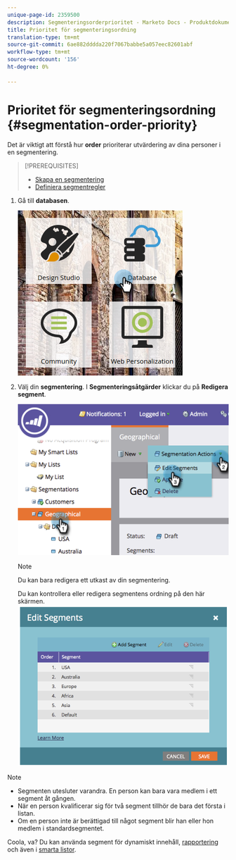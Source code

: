 ```yaml
---
unique-page-id: 2359500
description: Segmenteringsorderprioritet - Marketo Docs - Produktdokumentation
title: Prioritet för segmenteringsordning
translation-type: tm+mt
source-git-commit: 6ae882dddda220f7067babbe5a057eec82601abf
workflow-type: tm+mt
source-wordcount: '156'
ht-degree: 0%

---
```



# Prioritet för segmenteringsordning {#segmentation-order-priority}

Det är viktigt att förstå hur **order** prioriterar utvärdering av dina personer i en segmentering.

>[!PREREQUISITES]
>
>* [Skapa en segmentering](create-a-segmentation.md)
>* [Definiera segmentregler](define-segment-rules.md)

>



1. Gå till **databasen**.

   ![](assets/image2017-3-29-8-3a9-3a33.png)

1. Välj din **segmentering**. I **Segmenteringsåtgärder** klickar du på **Redigera segment**.

   ![](assets/image2014-9-16-10-3a11-3a55.png)

   >[!NOTE]
   >
   >Du kan bara redigera ett utkast av din segmentering.

   Du kan kontrollera eller redigera segmentens ordning på den här skärmen.
   ![](assets/image2014-9-16-10-3a12-3a3.png)

>[!NOTE]
>
>* Segmenten utesluter varandra. En person kan bara vara medlem i ett segment åt gången.
>* När en person kvalificerar sig för två segment tillhör de bara det första i listan.
>* Om en person inte är berättigad till något segment blir han eller hon medlem i standardsegmentet.

>



Coola, va? Du kan använda segment för dynamiskt innehåll, [rapportering](https://docs.marketo.com/display/docs/basic+reporting) och även i [smarta listor](https://docs.marketo.com/display/docs/smart+lists+and+static+lists).

